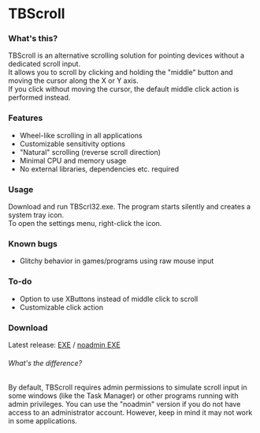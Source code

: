 # TBScroll

### What's this?
TBScroll is an alternative scrolling solution for pointing devices without a dedicated scroll input.  
It allows you to scroll by clicking and holding the "middle" button and moving the cursor along the X or Y axis.  
If you click without moving the cursor, the default middle click action is performed instead.

### Features
- Wheel-like scrolling in all applications
- Customizable sensitivity options
- "Natural" scrolling (reverse scroll direction)
- Minimal CPU and memory usage
- No external libraries, dependencies etc. required

### Usage
Download and run TBScrl32.exe. The program starts silently and creates a system tray icon.  
To open the settings menu, right-click the icon.

### Known bugs
- Glitchy behavior in games/programs using raw mouse input

### To-do
- Option to use XButtons instead of middle click to scroll
- Customizable click action

### Download
Latest release: [EXE](https://github.com/spitfirex86/TBScroll/releases/latest/download/TBScrl32.exe)
/ [noadmin EXE](https://github.com/spitfirex86/TBScroll/releases/latest/download/TBScrl32-noadmin.exe)

###### What's the difference?
By default, TBScroll requires admin permissions to simulate scroll input in some windows (like the Task Manager) or other programs running with admin privileges.
You can use the "noadmin" version if you do not have access to an administrator account. However, keep in mind it may not work in some applications.
